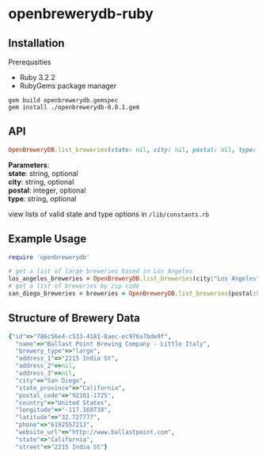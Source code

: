 # openbrewerydb-ruby

## Installation
Prerequsities 
- Ruby 3.2.2
- RubyGems package manager

```
gem build openbrewerydb.gemspec
gem install ./openbrewerydb-0.0.1.gem
```
## API 
```ruby
OpenBreweryDB.list_breweries(state: nil, city: nil, postal: nil, type: nil)
```
**Parameters**:  
**state**: string, optional  
**city**: string, optional  
**postal**: integer, optional  
**type**: string, optional  

view lists of valid state and type options in `/lib/constants.rb`
## Example Usage
```ruby
require 'openbrewerydb'

# get a list of large breweries based in Los Angeles
los_angeles_breweries = OpenBreweryDB.list_breweries(city:"Los Angeles", type:"large")
# get a list of breweries by zip code
san_diego_breweries = breweries = OpenBreweryDB.list_breweries(postal:92101)
```

## Structure of Brewery Data
```ruby
{"id"=>"786c56e4-c533-4181-8aec-ec976a7bde9f",
  "name"=>"Ballast Point Brewing Company - Little Italy",
  "brewery_type"=>"large",
  "address_1"=>"2215 India St",
  "address_2"=>nil,
  "address_3"=>nil,
  "city"=>"San Diego",
  "state_province"=>"California",
  "postal_code"=>"92101-1725",
  "country"=>"United States",
  "longitude"=>"-117.169738",
  "latitude"=>"32.727777",
  "phone"=>"6192557213",
  "website_url"=>"http://www.ballastpoint.com",
  "state"=>"California",
  "street"=>"2215 India St"}
```